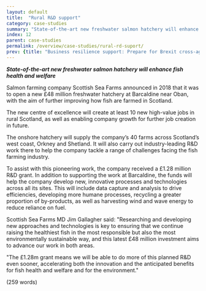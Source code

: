 ```yaml
---
layout: default
title:  "Rural R&D support"
category: case-studies
summary: "State-of-the-art new freshwater salmon hatchery will enhance fish health and welfare"
index: 12
parent: case-studies
permalink: /overview/case-studies/rural-rd-suport/
prev: {title: "Business resilience support: Prepare for Brexit cross-agency response", url: "/overview/case-studies/business-resilience-support-prepare-for-brexit/" }
---
```

***State-of-the-art new freshwater salmon hatchery will enhance fish health and welfare***  

Salmon farming company Scottish Sea Farms announced in 2018 that it was to open a new £48 million freshwater hatchery at Barcaldine near Oban, with the aim of further improving how fish are farmed in Scotland.  

The new centre of excellence will create at least 10 new high-value jobs in rural Scotland, as well as enabling company growth for further job creation in future.  

The onshore hatchery will supply the company’s 40 farms across Scotland’s west coast, Orkney and Shetland. It will also carry out industry-leading R&D work there to help the company tackle a range of challenges facing the fish farming industry.  

To assist with this pioneering work, the company received a £1.28 million R&D grant. In addition to supporting the work at Barcaldine, the funds will help the company develop new, innovative processes and technologies across all its sites. This will include data capture and analysis to drive efficiencies, developing more humane processes, recycling a greater proportion of by-products, as well as harvesting wind and wave energy to reduce reliance on fuel.  

Scottish Sea Farms MD Jim Gallagher said: "Researching and developing new approaches and technologies is key to ensuring that we continue raising the healthiest fish in the most responsible but also the most environmentally sustainable way, and this latest £48 million investment aims to advance our work in both areas.  

"The £1.28m grant means we will be able to do more of this planned R&D even sooner, accelerating both the innovation and the anticipated benefits for fish health and welfare and for the environment."  

(259 words)
